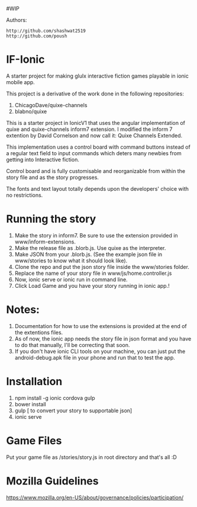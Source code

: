 #WIP

Authors: 

	http://github.com/shashwat2519
	http://github.com/poush

# IF-Ionic
A starter project for making glulx interactive fiction games playable in ionic mobile app.

This project is a derivative of the work done in the following repositories:
1. ChicagoDave/quixe-channels
2. blabno/quixe

This is a starter project in IonicV1 that uses the angular implementation of quixe and quixe-channels inform7 extension. I modified the inform 7 extention by David Cornelson and now call it: Quixe Channels Extended.

This implementation uses a control board with command buttons instead of a regular text field to input commands which deters many newbies from getting into Interactive fiction.

Control board and is fully customisable and reorganizable from within the story file and as the story progresses.

The fonts and text layout totally depends upon the developers' choice with no restrictions.

# Running the story
1. Make the story in inform7. Be sure to use the extension provided in www/inform-extensions.
2. Make the release file as .blorb.js. Use quixe as the interpreter.
3. Make JSON from your .blorb.js. (See the example json file in www/stories to know what it should look like).
4. Clone the repo and put the json story file inside the www/stories folder.
5. Replace the name of your story file in www/js/home.controller.js
6. Now, ionic serve or ionic run in command line.
7. Click Load Game and you have your story running in ionic app.!

# Notes:
1. Documentation for how to use the extensions is provided at the end of the extentions files.
2. As of now, the ionic app needs the story file in json format and you have to do that manually, I'll be correcting that soon.
3. If you don't have ionic CLI tools on your machine, you can just put the android-debug.apk file in your phone and run that to test the app.





# Installation

1. npm install -g ionic cordova gulp
2. bower install
3. gulp [ to convert your story to supportable json]
4. ionic serve

# Game Files
Put your game file as /stories/story.js in root directory and that's all :D

# Mozilla Guidelines
https://www.mozilla.org/en-US/about/governance/policies/participation/
